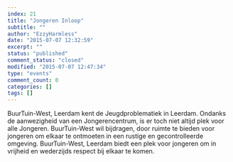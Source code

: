 ```yaml
---
index: 21
title: "Jongeren Inloop"
subtitle: ""
author: "EzzyHarmless"
date: "2015-07-07 12:32:59"
excerpt: ""
status: "published"
comment_status: "closed"
modified: "2015-07-07 12:47:34"
type: "events"
comment_count: 0
categories: []
tags: []
---
```


BuurTuin-West, Leerdam kent de Jeugdproblematiek in Leerdam. Ondanks de aanwezigheid van een Jongerencentrum, is er toch niet altijd plek voor alle Jongeren. BuurTuin-West wil bijdragen, door ruimte te bieden voor jongeren om elkaar te ontmoeten in een rustige en gecontrolleerde omgeving. BuurTuin-West, Leerdam biedt een plek voor jongeren om in vrijheid en wederzijds respect bij elkaar te komen.